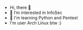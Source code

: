 -  Hi, there 👋
- 👀 I’m interested in InfoSec
- 🌱 I'm learning Python and Pentest
- I'm user Arch Linux btw :) 

<!---
raiji1n/raiji1n is a ✨ special ✨ repository because its `README.md` (this file) appears on your GitHub profile.
You can click the Preview link to take a look at your changes.
--->
